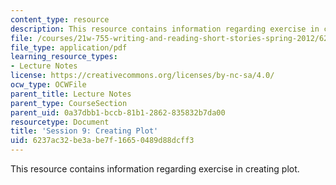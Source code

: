 ```yaml
---
content_type: resource
description: This resource contains information regarding exercise in creating plot.
file: /courses/21w-755-writing-and-reading-short-stories-spring-2012/6237ac32be3abe7f16650489d88dcff3_MIT21W_755S12_ses9.pdf
file_type: application/pdf
learning_resource_types:
- Lecture Notes
license: https://creativecommons.org/licenses/by-nc-sa/4.0/
ocw_type: OCWFile
parent_title: Lecture Notes
parent_type: CourseSection
parent_uid: 0a37dbb1-bccb-81b1-2862-835832b7da00
resourcetype: Document
title: 'Session 9: Creating Plot'
uid: 6237ac32-be3a-be7f-1665-0489d88dcff3
---
```

This resource contains information regarding exercise in creating plot.